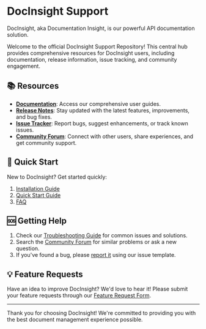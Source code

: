 # DocInsight Support

DocInsight, aka Documentation Insight, is our powerful API documentation solution.

Welcome to the official DocInsight Support Repository! This central hub provides comprehensive resources for DocInsight users, including documentation, release information, issue tracking, and community engagement.

## 📚 Resources

- **[Documentation](./docs/README.md)**: Access our comprehensive user guides.
- **[Release Notes](./releases/README.md)**: Stay updated with the latest features, improvements, and bug fixes.
- **[Issue Tracker](https://github.com/devjetsoftware/docinsight-support/issues)**: Report bugs, suggest enhancements, or track known issues.
- **[Community Forum](https://forum.devjetsoftware.com)**: Connect with other users, share experiences, and get community support.

## 🚀 Quick Start

New to DocInsight? Get started quickly:

1. [Installation Guide](./docs/getting-started/installation.md)
2. [Quick Start Guide](./docs/getting-started/quick-start-guide.md)
3. [FAQ](./docs/faq.md)

## 🆘 Getting Help

1. Check our [Troubleshooting Guide](./docs/troubleshooting.md) for common issues and solutions.
2. Search the [Community Forum](https://forum.devjetsoftware.com) for similar problems or ask a new question.
3. If you've found a bug, please [report it](https://github.com/devjetsoftware/docinsight-support/issues/new?template=bug_report.md) using our issue template.

## 💡 Feature Requests

Have an idea to improve DocInsight? We'd love to hear it! Please submit your feature requests through our [Feature Request Form](https://github.com/devjetsoftware/docinsight-support/issues/new?template=feature_request.md).

---

Thank you for choosing DocInsight! We're committed to providing you with the best document management experience possible.
